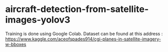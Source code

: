 # aircraft-detection-from-satellite-images-yolov3

Training is done using Google Colab. Dataset can be found at this address : https://www.kaggle.com/aceofspades914/cgi-planes-in-satellite-imagery-w-bboxes
